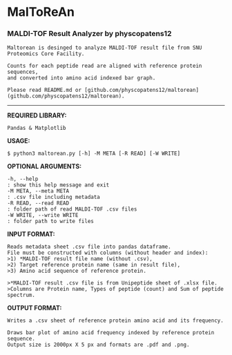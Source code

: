 # MalToReAn   
### MALDI-TOF Result Analyzer by physcopatens12   

```
Maltorean is desinged to analyze MALDI-TOF result file from SNU Proteomics Core Facility.   
   
Counts for each peptide read are aligned with reference protein sequences,
and converted into amino acid indexed bar graph.   
   
Please read README.md or [github.com/physcopatens12/maltorean](github.com/physcopatens12/maltorean).   
```

-------------------------------------------------------------

**REQUIRED LIBRARY:**   
```
Pandas & Matplotlib   
```

**USAGE:**   
```
$ python3 maltorean.py [-h] -M META [-R READ] [-W WRITE]
```   

**OPTIONAL ARGUMENTS:**   
```
-h, --help   
: show this help message and exit   
-M META, --meta META   
: .csv file including metadata   
-R READ, --read READ   
: folder path of read MALDI-TOF .csv files   
-W WRITE, --write WRITE   
: folder path to write files   
```

**INPUT FORMAT:**   
```
Reads metadata sheet .csv file into pandas dataframe.   
File must be constructed with columns (without header and index):   
>1) *MALDI-TOF result file name (without .csv),   
>2) Target reference protein name (same in result file),   
>3) Amino acid sequence of reference protein.   

>*MALDI-TOF result .csv file is from Unipeptide sheet of .xlsx file.   
>Columns are Protein name, Types of peptide (count) and Sum of peptide spectrum.   
```

**OUTPUT FORMAT:**   
```
Writes a .csv sheet of reference protein amino acid and its frequency.   
   
Draws bar plot of amino acid frequency indexed by reference protein sequence.   
Output size is 2000px X 5 px and formats are .pdf and .png.   
```
